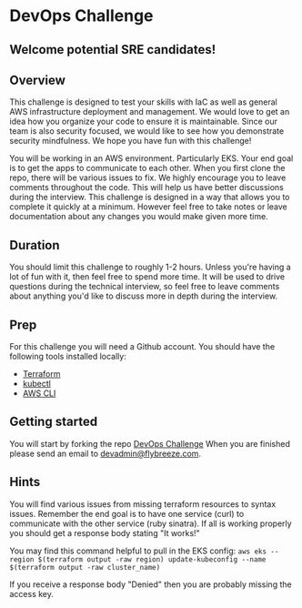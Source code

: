 # DevOps Challenge
## Welcome potential SRE candidates!

## Overview
This challenge is designed to test your skills with IaC as well as general AWS infrastructure deployment and management. We would love to get an idea how you organize your code to ensure it is maintainable. Since our team is also security focused, we would like to see how you demonstrate security mindfulness. We hope you have fun with this challenge!

You will be working in an AWS environment. Particularly EKS. Your end goal is to get the apps to communicate to each other. When you first clone the repo, there will be various issues to fix. We highly encourage you to leave comments throughout the code. This will help us have better discussions during the interview. This challenge is designed in a way that allows you to complete it quickly at a minimum. However feel free to take notes or leave documentation about any changes you would make given more time.

## Duration
You should limit this challenge to roughly 1-2 hours. Unless you're having a lot of fun with it, then feel free to spend more time. It will be used to drive questions during the technical interview, so feel free to leave comments about anything you'd like to discuss more in depth during the interview.

## Prep
For this challenge you will need a Github account. You should have the following tools installed locally:
- [Terraform](https://learn.hashicorp.com/tutorials/terraform/install-cli)
- [kubectl](https://kubernetes.io/docs/tasks/tools/)
- [AWS CLI](https://docs.aws.amazon.com/cli/latest/userguide/getting-started-install.html)

## Getting started
You will start by forking the repo [DevOps Challenge](https://github.com/Breeze-Aviation/DevOpsChallenge)
When you are finished please send an email to devadmin@flybreeze.com.

## Hints
You will find various issues from missing terraform resources to syntax issues. Remember the end goal is to have one service (curl) to communicate with the other service (ruby sinatra). If all is working properly you should get a response body stating "It works!"

You may find this command helpful to pull in the EKS config:
`aws eks --region $(terraform output -raw region) update-kubeconfig --name $(terraform output -raw cluster_name)`

If you receive a response body "Denied" then you are probably missing the access key. 
